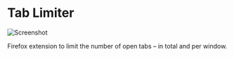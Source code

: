 # Tab Limiter

![Screenshot](https://raw.githubusercontent.com/matthias-vogt/tab-limiter/master/screenshot.png)

Firefox extension to limit the number of open tabs – in total and per window.
